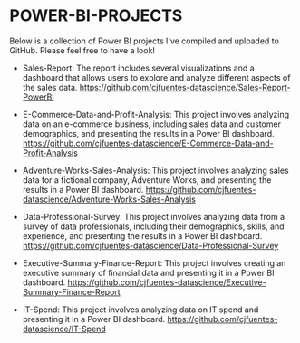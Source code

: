 # POWER-BI-PROJECTS

Below is a collection of Power BI projects I've compiled and uploaded to GitHub. Please feel free to have a look!

- Sales-Report: The report includes several visualizations and a dashboard that allows users to explore and analyze different aspects of the sales data. https://github.com/cjfuentes-datascience/Sales-Report-PowerBI

- E-Commerce-Data-and-Profit-Analysis: This project involves analyzing data on an e-commerce business, including sales data and customer demographics, and presenting the results in a Power BI dashboard. https://github.com/cjfuentes-datascience/E-Commerce-Data-and-Profit-Analysis

- Adventure-Works-Sales-Analysis: This project involves analyzing sales data for a fictional company, Adventure Works, and presenting the results in a Power BI dashboard. https://github.com/cjfuentes-datascience/Adventure-Works-Sales-Analysis

- Data-Professional-Survey: This project involves analyzing data from a survey of data professionals, including their demographics, skills, and experience, and presenting the results in a Power BI dashboard. https://github.com/cjfuentes-datascience/Data-Professional-Survey

- Executive-Summary-Finance-Report: This project involves creating an executive summary of financial data and presenting it in a Power BI dashboard. https://github.com/cjfuentes-datascience/Executive-Summary-Finance-Report 

- IT-Spend: This project involves analyzing data on IT spend and presenting it in a Power BI dashboard. https://github.com/cjfuentes-datascience/IT-Spend
